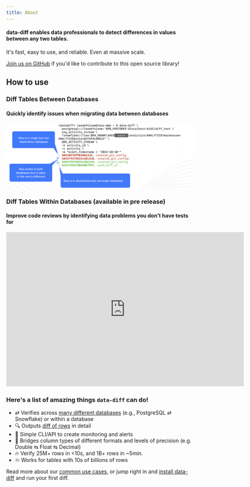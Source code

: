 ```yaml
---
title: About
---
```


#### data-diff enables data professionals to detect differences in values between any two tables. 
It's fast, easy to use, and reliable. Even at massive scale.

[Join us on GitHub](https://github.com/datafold/data-diff) if you'd like to contribute to this open source library!

## How to use

### Diff Tables Between Databases
#### Quickly identify issues when migrating data between databases
![](../../static/img/diff_plus_minus.png)

### Diff Tables Within Databases (available in pre release)
#### Improve code reviews by identifying data problems you don't have tests for
<iframe width="640" height="414" src="https://www.loom.com/embed/682e4b7d74e84eb4824b983311f0a3b2" frameborder="0" webkitallowfullscreen mozallowfullscreen allowfullscreen></iframe>



### Here's a list of amazing things `data-diff` can do!

* ⇄  Verifies across [many different databases](./how_to_use#databases-we-support-and-how-to-connect) (e.g., PostgreSQL ⇄ Snowflake) or within a database
* 🔍 Outputs [diff of rows](#example-command-and-output) in detail
* 🚨 Simple CLI/API to create monitoring and alerts
* 🔁 Bridges column types of different formats and levels of precision (e.g. Double ⇆ Float ⇆ Decimal)
* 🔥 Verify 25M+ rows in <10s, and 1B+ rows in ~5min.
* ♾️  Works for tables with 10s of billions of rows

Read more about our [common use cases](./common_use_cases), or jump right in and [install data-diff](./how_to_install) and run your first diff.